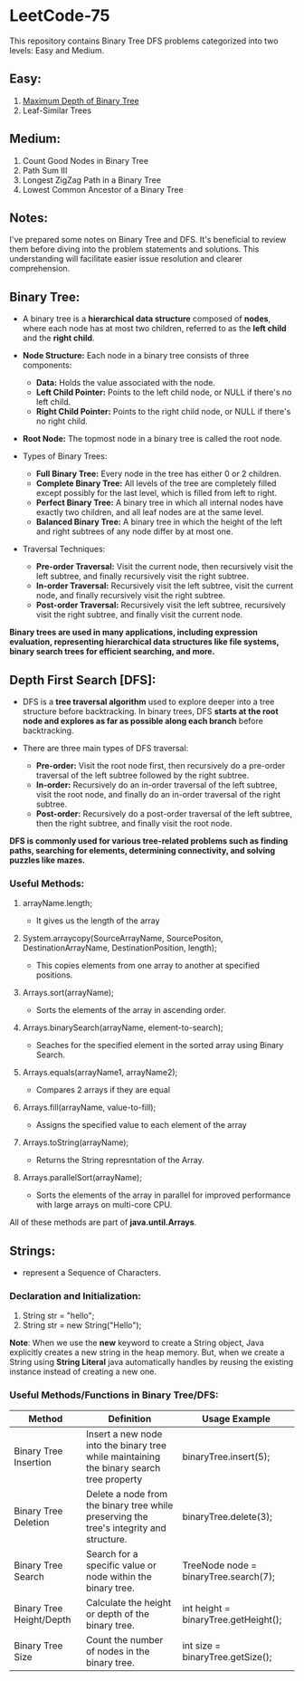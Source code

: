 # LeetCode-75

This repository contains Binary Tree DFS problems categorized into two levels: Easy and Medium.

## Easy: 
1. [Maximum Depth of Binary Tree](https://github.com/Shubham-Nahar-Java-Coder/Leetcode-75/tree/master/Binary-Tree-DFS/Maximum-Depth-of-Binary-Tree)
2. Leaf-Similar Trees
 
## Medium: 
1. Count Good Nodes in Binary Tree
2. Path Sum III
3. Longest ZigZag Path in a Binary Tree
4. Lowest Common Ancestor of a Binary Tree


## Notes:

I've prepared some notes on Binary Tree and DFS. It's beneficial to review them before diving into the problem statements and solutions. This understanding will facilitate easier issue resolution and clearer comprehension.

## Binary Tree:

- A binary tree is a **hierarchical data structure** composed of **nodes**, where each node has at most two children, referred to as the **left child** and the **right child**.

- **Node Structure:** Each node in a binary tree consists of three components:
    - **Data:** Holds the value associated with the node.
    - **Left Child Pointer:** Points to the left child node, or NULL if there's no left child.
    - **Right Child Pointer:** Points to the right child node, or NULL if there's no right child.

- **Root Node:** The topmost node in a binary tree is called the root node.

- Types of Binary Trees:
    - **Full Binary Tree:** Every node in the tree has either 0 or 2 children.
    - **Complete Binary Tree:** All levels of the tree are completely filled except possibly for the last level, which is filled from left to right.
    - **Perfect Binary Tree:** A binary tree in which all internal nodes have exactly two children, and all leaf nodes are at the same level.
    - **Balanced Binary Tree:** A binary tree in which the height of the left and right subtrees of any node differ by at most one.

- Traversal Techniques: 
    - **Pre-order Traversal:** Visit the current node, then recursively visit the left subtree, and finally recursively visit the right subtree.
    - **In-order Traversal:** Recursively visit the left subtree, visit the current node, and finally recursively visit the right subtree.
    - **Post-order Traversal:** Recursively visit the left subtree, recursively visit the right subtree, and finally visit the current node.

**Binary trees are used in many applications, including expression evaluation, representing hierarchical data structures like file systems, binary search trees for efficient searching, and more.**

## Depth First Search \[DFS\]:

- DFS is a **tree traversal algorithm** used to explore deeper into a tree structure before backtracking. In binary trees, DFS **starts at the root node and explores as far as possible along each branch** before backtracking.

- There are three main types of DFS traversal: 
    - **Pre-order:** Visit the root node first, then recursively do a pre-order traversal of the left subtree followed by the right subtree.
    - **In-order:** Recursively do an in-order traversal of the left subtree, visit the root node, and finally do an in-order traversal of the right subtree.
    - **Post-order:** Recursively do a post-order traversal of the left subtree, then the right subtree, and finally visit the root node.

**DFS is commonly used for various tree-related problems such as finding paths, searching for elements, determining connectivity, and solving puzzles like mazes.**


### Useful Methods:
1. arrayName.length;
    - It gives us the length of the array

2. System.arraycopy(SourceArrayName, SourcePositon, DestinationArrayName, DestinationPosition, length);
    - This copies elements from one array to another at specified positions.

3. Arrays.sort(arrayName);
    - Sorts the elements of the array in ascending order.

4. Arrays.binarySearch(arrayName, element-to-search);
    - Seaches for the specified element in the sorted array using Binary Search.

5. Arrays.equals(arrayName1, arrayName2);
    - Compares 2 arrays if they are equal

6. Arrays.fill(arrayName, value-to-fill);
    - Assigns the specified value to each element of the array

7. Arrays.toString(arrayName);
    - Returns the String represntation of the Array.

8. Arrays.parallelSort(arrayName);
    - Sorts the elements of the array in parallel for improved performance with large arrays on multi-core CPU.

All of these methods are part of **java.until.Arrays**.

## Strings:
- represent a Sequence of Characters.

### Declaration and Initialization:
1. String str = "hello";
2. String str = new String("Hello");

**Note**: When we use the **new** keyword to create a String object, Java explicitly creates a new string in the heap memory. But, when we create a String using **String Literal** java automatically handles by reusing the existing instance instead of creating a new one.

### Useful Methods/Functions in Binary Tree/DFS:

| Method | Definition | Usage Example |
| -------- | -------- | -------- |
| Binary Tree Insertion  | Insert a new node into the binary tree while maintaining the binary search tree property   | binaryTree.insert(5);  |
| Binary Tree Deletion  | Delete a node from the binary tree while preserving the tree's integrity and structure.   | binaryTree.delete(3);  |
| Binary Tree Search | Search for a specific value or node within the binary tree.   | TreeNode node = binaryTree.search(7); |
| Binary Tree Height/Depth  | Calculate the height or depth of the binary tree.   | int height = binaryTree.getHeight(); |
| Binary Tree Size | Count the number of nodes in the binary tree.   | int size = binaryTree.getSize(); |
